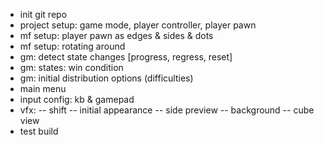 - init git repo
- project setup: game mode, player controller, player pawn
- mf setup: player pawn as edges & sides & dots
- mf setup: rotating around
- gm: detect state changes [progress, regress, reset]
- gm: states: win condition
- gm: initial distribution options (difficulties)
- main menu
- input config: kb & gamepad
- vfx:
-- shift
-- initial appearance
-- side preview
-- background
-- cube view
- test build
